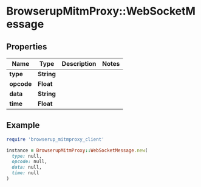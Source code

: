 # BrowserupMitmProxy::WebSocketMessage

## Properties

| Name | Type | Description | Notes |
| ---- | ---- | ----------- | ----- |
| **type** | **String** |  |  |
| **opcode** | **Float** |  |  |
| **data** | **String** |  |  |
| **time** | **Float** |  |  |

## Example

```ruby
require 'browserup_mitmproxy_client'

instance = BrowserupMitmProxy::WebSocketMessage.new(
  type: null,
  opcode: null,
  data: null,
  time: null
)
```

